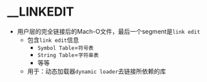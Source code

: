 # __LINKEDIT

* 用户层的完全链接后的Mach-O文件，最后一个segment是`link edit`
  * 包含`link edit`信息
    * `Symbol Table`=`符号表`
    * `String Table`=`字符串表`
    * 等等
  * 用于：动态加载器`dynamic loader`去链接所依赖的库
